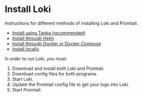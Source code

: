 # Install Loki

Instructions for different methods of installing Loki and Promtail.

- [Install using Tanka (recommended)](./tanka.md)
- [Install through Helm](./helm.md)
- [Install through Docker or Docker Compose](./docker.md)
- [Install locally](./local.md)

In order to run Loki, you must:

1. Download and install both Loki and Promtail.
1. Download config files for both programs.
1. Start Loki.
1. Update the Promtail config file to get your logs into Loki.
1. Start Promtail.